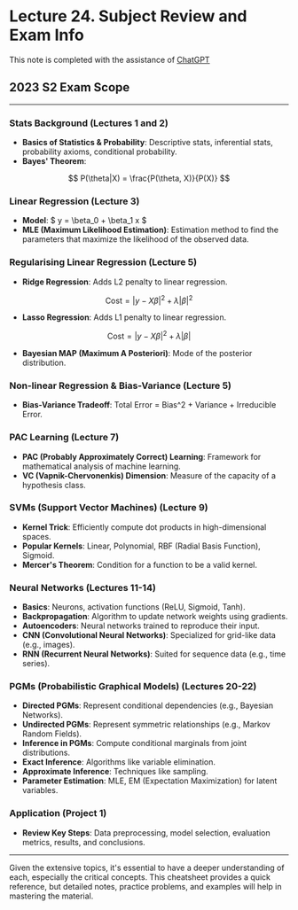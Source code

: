 # Lecture 24. Subject Review and Exam Info

This note is completed with the assistance of [ChatGPT](https://chat.openai.com/c/c8047535-2d6f-4e57-a6e8-e29fb8deebe2)


## 2023 S2 Exam Scope

---

### **Stats Background (Lectures 1 and 2)**
- **Basics of Statistics & Probability**: Descriptive stats, inferential stats, probability axioms, conditional probability.
- **Bayes' Theorem**:

$$ P(\theta|X) = \frac{P(\theta, X)}{P(X)} $$


### **Linear Regression (Lecture 3)**
- **Model**: $ y = \beta_0 + \beta_1 x $
- **MLE (Maximum Likelihood Estimation)**: Estimation method to find the parameters that maximize the likelihood of the observed data.

### **Regularising Linear Regression (Lecture 5)**
- **Ridge Regression**: Adds L2 penalty to linear regression.

$$ \text{Cost} = |y - X\beta|^2 + \lambda |\beta|^2 $$

- **Lasso Regression**: Adds L1 penalty to linear regression.

$$ \text{Cost} = |y - X\beta|^2 + \lambda |\beta| $$

- **Bayesian MAP (Maximum A Posteriori)**: Mode of the posterior distribution.

### **Non-linear Regression & Bias-Variance (Lecture 5)**
- **Bias-Variance Tradeoff**: Total Error = Bias^2 + Variance + Irreducible Error.

### **PAC Learning (Lecture 7)**
- **PAC (Probably Approximately Correct) Learning**: Framework for mathematical analysis of machine learning.
- **VC (Vapnik-Chervonenkis) Dimension**: Measure of the capacity of a hypothesis class.

### **SVMs (Support Vector Machines) (Lecture 9)**
- **Kernel Trick**: Efficiently compute dot products in high-dimensional spaces.
- **Popular Kernels**: Linear, Polynomial, RBF (Radial Basis Function), Sigmoid.
- **Mercer's Theorem**: Condition for a function to be a valid kernel.

### **Neural Networks (Lectures 11-14)**
- **Basics**: Neurons, activation functions (ReLU, Sigmoid, Tanh).
- **Backpropagation**: Algorithm to update network weights using gradients.
- **Autoencoders**: Neural networks trained to reproduce their input.
- **CNN (Convolutional Neural Networks)**: Specialized for grid-like data (e.g., images).
- **RNN (Recurrent Neural Networks)**: Suited for sequence data (e.g., time series).

### **PGMs (Probabilistic Graphical Models) (Lectures 20-22)**
- **Directed PGMs**: Represent conditional dependencies (e.g., Bayesian Networks).
- **Undirected PGMs**: Represent symmetric relationships (e.g., Markov Random Fields).
- **Inference in PGMs**: Compute conditional marginals from joint distributions.
- **Exact Inference**: Algorithms like variable elimination.
- **Approximate Inference**: Techniques like sampling.
- **Parameter Estimation**: MLE, EM (Expectation Maximization) for latent variables.

### **Application (Project 1)**
- **Review Key Steps**: Data preprocessing, model selection, evaluation metrics, results, and conclusions.

---

Given the extensive topics, it's essential to have a deeper understanding of each, especially the critical concepts. This cheatsheet provides a quick reference, but detailed notes, practice problems, and examples will help in mastering the material.